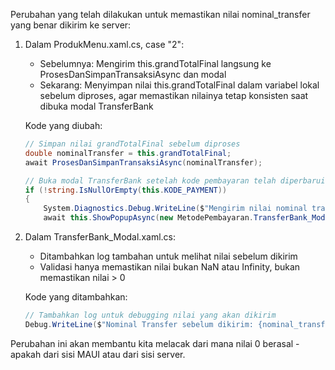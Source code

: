 Perubahan yang telah dilakukan untuk memastikan nilai nominal_transfer yang benar dikirim ke server:

1. Dalam ProdukMenu.xaml.cs, case "2":
   - Sebelumnya: Mengirim this.grandTotalFinal langsung ke ProsesDanSimpanTransaksiAsync dan modal
   - Sekarang: Menyimpan nilai this.grandTotalFinal dalam variabel lokal sebelum diproses, 
             agar memastikan nilainya tetap konsisten saat dibuka modal TransferBank
   
   Kode yang diubah:
   ```csharp
   // Simpan nilai grandTotalFinal sebelum diproses
   double nominalTransfer = this.grandTotalFinal;
   await ProsesDanSimpanTransaksiAsync(nominalTransfer);
   
   // Buka modal TransferBank setelah kode pembayaran telah diperbarui dalam fungsi
   if (!string.IsNullOrEmpty(this.KODE_PAYMENT))
   {
       System.Diagnostics.Debug.WriteLine($"Mengirim nilai nominal transfer: {nominalTransfer} ke modal");
       await this.ShowPopupAsync(new MetodePembayaran.TransferBank_Modal(this.KODE_PAYMENT, nominalTransfer, (isSuccess, message) =>
   ```

2. Dalam TransferBank_Modal.xaml.cs:
   - Ditambahkan log tambahan untuk melihat nilai sebelum dikirim
   - Validasi hanya memastikan nilai bukan NaN atau Infinity, bukan memastikan nilai > 0

   Kode yang ditambahkan:
   ```csharp
   // Tambahkan log untuk debugging nilai yang akan dikirim
   Debug.WriteLine($"Nominal Transfer sebelum dikirim: {nominal_transfer}");
   ```

Perubahan ini akan membantu kita melacak dari mana nilai 0 berasal - apakah dari sisi MAUI atau dari sisi server.